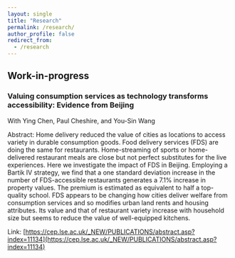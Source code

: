 ```yaml
---
layout: single
title: "Research"
permalink: /research/
author_profile: false
redirect_from:
  - /research
---
```


## Work-in-progress
### Valuing consumption services as technology transforms accessibility: Evidence from Beijing
With Ying Chen, Paul Cheshire, and You-Sin Wang

Abstract: Home delivery reduced the value of cities as locations to access variety in durable consumption goods. Food delivery services (FDS) are doing the same for restaurants. Home-streaming of sports or home-delivered restaurant meals are close but not perfect substitutes for the live experiences. Here we investigate the impact of FDS in Beijing. Employing a Bartik IV strategy, we find that a one standard deviation increase in the number of FDS-accessible restaurants generates a 7.1% increase in property values. The premium is estimated as equivalent to half a top-quality school. FDS appears to be changing how cities deliver welfare from consumption services and so modifies urban land rents and housing attributes. Its value and that of restaurant variety increase with household size but seems to reduce the value of well-equipped kitchens.

Link: [https://cep.lse.ac.uk/_NEW/PUBLICATIONS/abstract.asp?index=11134](https://cep.lse.ac.uk/_NEW/PUBLICATIONS/abstract.asp?index=11134)
